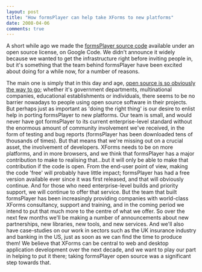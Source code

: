 ```yaml
---
layout: post
title: "How formsPlayer can help take XForms to new platforms"
date: 2008-04-06
comments: true
---
```

A short while ago we made the [formsPlayer source
code](http://code.google.com/p/formsplayer/) available under an open source
license, on Google Code. We didn't announce it widely because we wanted to get
the infrastructure right before inviting people in, but it's something that
the team behind formsPlayer have been excited about doing for a while now, for
a number of reasons.

<!-- more -->

The main one is simply that in this day and age, [open source is so obviously the way to go](http://news.zdnet.co.uk/software/0,1000000121,39379900,00.htm);
whether it's government departments, multinational companies, educational
establishments or individuals, there seems to be no barrier nowadays to people
using open source software in their projects. But perhaps just as important as
'doing the right thing' is our desire to enlist help in porting formsPlayer to
new platforms. Our team is small, and would never have got formsPlayer to its
current enterprise-level standard without the enormous amount of community
involvement we've received, in the form of testing and bug reports
(formsPlayer has been downloaded tens of thousands of times). But that means
that we're missing out on a crucial asset, the involvement of developers.
XForms needs to be on more platforms, and in more browsers, and we think that
formsPlayer has a major contribution to make to realising that...but it will
only be able to make that contribution if the code is open. From the end-user
point of view, making the code 'free' will probably have little impact;
formsPlayer has had a free version available ever since it was first released,
and that will obviously continue. And for those who need enterprise-level
builds and priority support, we will continue to offer that service. But the
team that built formsPlayer has been increasingly providing companies with
world-class XForms consultancy, support and training, and in the coming period
we intend to put that much more to the centre of what we offer. So over the
next few months we'll be making a number of announcements about new
partnerships, new libraries, new tools, and new services. And we'll also have
case-studies on our work in sectors such as the UK insurance industry and
banking in the US, just as soon as we can find the time to produce them! We
believe that XForms can be central to web and desktop application development
over the next decade, and we want to play our part in helping to put it there;
taking formsPlayer open source was a significant step towards that.

